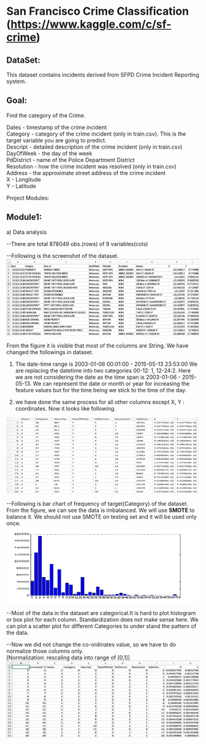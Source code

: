 San Francisco Crime Classification (https://www.kaggle.com/c/sf-crime)
==================================

DataSet:
---------
This dataset contains incidents derived from SFPD Crime Incident Reporting system. 

Goal:
------
Find the category of the Crime.

Dates - timestamp of the crime incident<br>
Category - category of the crime incident (only in train.csv). This is the target variable you are going to predict.<br>
Descript - detailed description of the crime incident (only in train.csv)<br>
DayOfWeek - the day of the week<br>
PdDistrict - name of the Police Department District<br>
Resolution - how the crime incident was resolved (only in train.csv)<br>
Address - the approximate street address of the crime incident <br>
X - Longitude<br>
Y - Latitude<br>


Project Modules:

Module1:
--------------------------------------------
a) Data analysis

--There are total 878049 obs.(rows) of  9 variables(cols)</br>

--Following is the screenshot of the dataset.
<img width="600" height="200" alt="data_screenshot" src="https://github.com/jaydeepchakraborty/kaggle_SFCrime/blob/master/img/DataScreenShot.png"/>

From the figure it is visible that most of the columns are String. We have changed the followings in dataset.
1) The date-time range is 2003-01-06 00:01:00 - 2015-05-13 23:53:00
We are replacing the datetime into two categories 00-12: 1, 12-24:2. Here we are not considering the date as the time span is 2003-01-06 - 2015-05-13. We can represent the date or month or year for increasing the feature values but for the time being we stick to the time of the day.

2) we have done the same process for all other columns except X, Y : coordinates. Now it looks like following.
<img width="600" height="200" alt="data_screenshot" src="https://github.com/jaydeepchakraborty/kaggle_SFCrime/blob/master/img/DataScreenShotUpdated.png"/>

--Following is bar chart of frequency of target(Category) of the dataset. From the figure, we can see the data is imbalanced. We will use <b>SMOTE</b> to balance it. We should not use SMOTE on testing set and it will be used only once.
<img width="600" height="200" alt="data_screenshot" src="https://github.com/jaydeepchakraborty/kaggle_SFCrime/blob/master/img/data_freq.png"/>


--Most of the data in the dataset are categorical.It is hard to plot histogram or box plot for each column. Standardization does not make sense here. We can plot a scatter plot for different Categories to under stand the pattern of the data.

--Now we did not change the co-ordinates value, so we have to do normalize those columns only.<br>
[Normalization: rescaling data into range of [0,1]]
<img width="600" height="200" alt="data_screenshot" src="https://github.com/jaydeepchakraborty/kaggle_SFCrime/blob/master/img/DataScreenShotNormalized.png"/>



